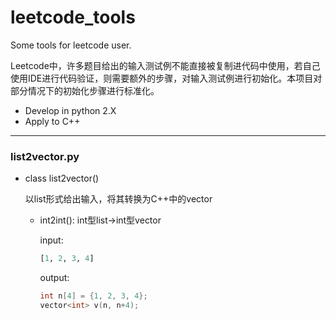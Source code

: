# leetcode_tools
Some tools for leetcode user.

Leetcode中，许多题目给出的输入测试例不能直接被复制进代码中使用，若自己使用IDE进行代码验证，则需要额外的步骤，对输入测试例进行初始化。本项目对部分情况下的初始化步骤进行标准化。
- Develop in python 2.X
- Apply to C++
***
### list2vector.py
- class list2vector()

    以list形式给出输入，将其转换为C++中的vector
    - int2int(): int型list->int型vector
    
        input:
        ```python
        [1, 2, 3, 4]
        ```   
        output:
        ```C++
        int n[4] = {1, 2, 3, 4};
        vector<int> v(n, n+4);
        ```
